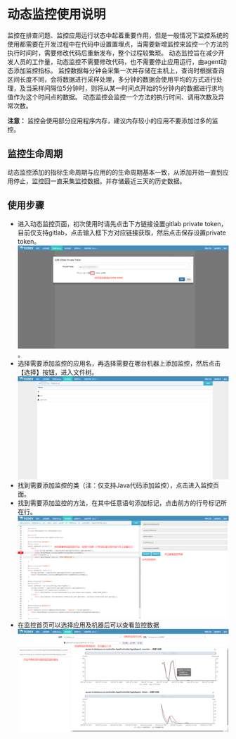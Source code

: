 # 动态监控使用说明

监控在排查问题、监控应用运行状态中起着重要作用，但是一般情况下监控系统的使用都需要在开发过程中在代码中设置置埋点，当需要新增监控来监控一个方法的执行时间时，需要修改代码后重新发布，整个过程较繁琐。
动态监控旨在减少开发人员的工作量，动态监控不需要修改代码，也不需要停止应用运行，由agent动态添加监控指标。
监控数据每分钟会采集一次并存储在主机上，查询时根据查询区间长度不同，会将数据进行采样处理，多分钟的数据会使用平均的方式进行处理，及当采样间隔位5分钟时，则将从某一时间点开始的5分钟内的数据进行求均值作为这个时间点的数据。
动态监控会监控一个方法的执行时间、调用次数及异常次数。

**注意：** 监控会使用部分应用程序内存，建议内存较小的应用不要添加过多的监控。

## 监控生命周期

动态监控添加的指标生命周期与应用的的生命周期基本一致，从添加开始一直到应用停止，监控回一直采集监控数据。并存储最近三天的历史数据。

## 使用步骤

- 进入动态监控页面，初次使用时请先点击下方链接设置gitlab private token，目前仅支持gitlab，点击输入框下方对应链接获取，然后点击保存设置private token。
![private token](../image/private_token.png)。
- 选择需要添加监控的应用名，再选择需要在哪台机器上添加监控，然后点击【选择】按钮，进入文件树。
![gitlab_file_tree](../image/gitlab_file_tree.png)
- 找到需要添加监控的类（注：仅支持Java代码添加监控），点击进入监控页面。
- 找到需要添加监控的方法，在其中任意语句添加标记，点击前方的行号标记所在行。
![monitor_panel](../image/monitor_panel.png)
- 在监控首页可以选择应用及机器后可以查看监控数据
![monitor_display](../image/monitor_display.png)
